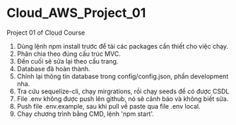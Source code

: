 # Cloud_AWS_Project_01
Project 01 of Cloud Course

1. Dùng lệnh npm install trước để tải các packages cần thiết cho việc chạy.
2. Phân chia theo đúng cấu trúc MVC.
3. Đến cuối sẽ sửa lại theo cấu trang.
4. Database đã hoàn thành.
5. Chỉnh lại thông tin database trong config/config.json, phần development nha.
6. Tra cứu sequelize-cli, chạy mirgrations, rồi chạy seeds để có được CSDL
7. File .env không được push lên github, nó sẽ cảnh báo và không biết sửa.
8. Push file .env.example, sau khi pull về paste qua file .env local.
9. Chạy chương trình bằng CMD, lệnh 'npm start'.